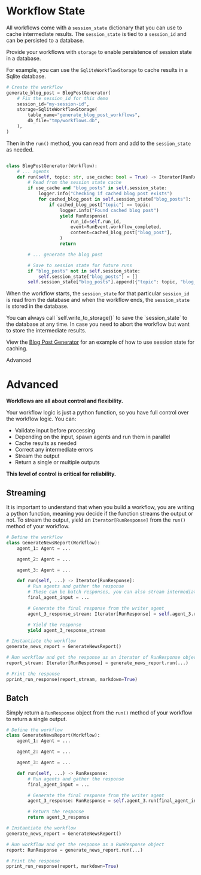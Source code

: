# Workflow State

All workflows come with a `session_state` dictionary that you can use to cache intermediate results. The `session_state` is tied to a `session_id` and can be persisted to a database.

Provide your workflows with `storage` to enable persistence of session state in a database.

For example, you can use the `SqliteWorkflowStorage` to cache results in a Sqlite database.

```python
# Create the workflow
generate_blog_post = BlogPostGenerator(
    # Fix the session_id for this demo
    session_id="my-session-id",
    storage=SqliteWorkflowStorage(
        table_name="generate_blog_post_workflows",
        db_file="tmp/workflows.db",
    ),
)
```

Then in the `run()` method, you can read from and add to the `session_state` as needed.

```python

class BlogPostGenerator(Workflow):
    # ... agents
    def run(self, topic: str, use_cache: bool = True) -> Iterator[RunResponse]:
        # Read from the session state cache
        if use_cache and "blog_posts" in self.session_state:
            logger.info("Checking if cached blog post exists")
            for cached_blog_post in self.session_state["blog_posts"]:
                if cached_blog_post["topic"] == topic:
                    logger.info("Found cached blog post")
                    yield RunResponse(
                        run_id=self.run_id,
                        event=RunEvent.workflow_completed,
                        content=cached_blog_post["blog_post"],
                    )
                    return

        # ... generate the blog post

        # Save to session state for future runs
        if "blog_posts" not in self.session_state:
            self.session_state["blog_posts"] = []
        self.session_state["blog_posts"].append({"topic": topic, "blog_post": self.writer.run_response.content})
```

When the workflow starts, the `session_state` for that particular `session_id` is read from the database and when the workflow ends, the `session_state` is stored in the database.

<Tip>
  You can always call `self.write_to_storage()` to save the `session_state` to the database at any time. In case you need to abort the workflow but want to store the intermediate results.
</Tip>

View the [Blog Post Generator](/workflows/introduction#full-example-blog-post-generator) for an example of how to use session state for caching.


Advanced

# Advanced

**Workflows are all about control and flexibility.**

Your workflow logic is just a python function, so you have full control over the workflow logic. You can:

* Validate input before processing
* Depending on the input, spawn agents and run them in parallel
* Cache results as needed
* Correct any intermediate errors
* Stream the output
* Return a single or multiple outputs

**This level of control is critical for reliability.**

## Streaming

It is important to understand that when you build a workflow, you are writing a python function, meaning you decide if the function streams the output or not. To stream the output, yield an `Iterator[RunResponse]` from the `run()` method of your workflow.

```python news_report_generator.py
# Define the workflow
class GenerateNewsReport(Workflow):
    agent_1: Agent = ...

    agent_2: Agent = ...

    agent_3: Agent = ...

    def run(self, ...) -> Iterator[RunResponse]:
        # Run agents and gather the response
        # These can be batch responses, you can also stream intermediate results if you want
        final_agent_input = ...

        # Generate the final response from the writer agent
        agent_3_response_stream: Iterator[RunResponse] = self.agent_3.run(final_agent_input, stream=True)

        # Yield the response
        yield agent_3_response_stream

# Instantiate the workflow
generate_news_report = GenerateNewsReport()

# Run workflow and get the response as an iterator of RunResponse objects
report_stream: Iterator[RunResponse] = generate_news_report.run(...)

# Print the response
pprint_run_response(report_stream, markdown=True)
```

## Batch

Simply return a `RunResponse` object from the `run()` method of your workflow to return a single output.

```python news_report_generator.py
# Define the workflow
class GenerateNewsReport(Workflow):
    agent_1: Agent = ...

    agent_2: Agent = ...

    agent_3: Agent = ...

    def run(self, ...) -> RunResponse:
        # Run agents and gather the response
        final_agent_input = ...

        # Generate the final response from the writer agent
        agent_3_response: RunResponse = self.agent_3.run(final_agent_input)

        # Return the response
        return agent_3_response

# Instantiate the workflow
generate_news_report = GenerateNewsReport()

# Run workflow and get the response as a RunResponse object
report: RunResponse = generate_news_report.run(...)

# Print the response
pprint_run_response(report, markdown=True)
```
